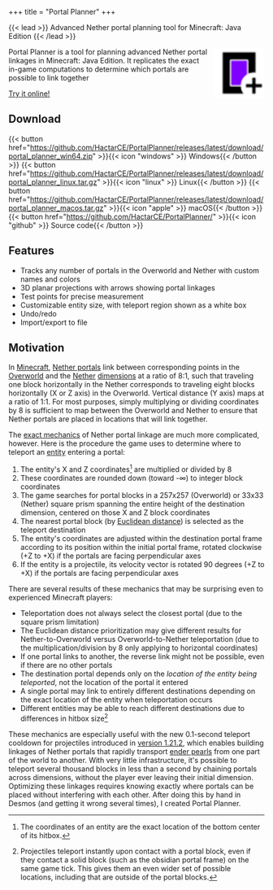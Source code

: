+++
title = "Portal Planner"
+++

{{< lead >}}
Advanced Nether portal planning tool for Minecraft: Java Edition
{{< /lead >}}

<a href="{{< ref `/projects/portal-planner` >}}"><img src="https://raw.githubusercontent.com/HactarCE/PortalPlanner/main/resources/icon/portalplanner.svg?sanitize=true" alt="Portal Planner logo" width="100" align="right" style="margin: 0px 0px 0px 10px"></a>

Portal Planner is a tool for planning advanced Nether portal linkages in Minecraft: Java Edition. It replicates the exact in-game computations to determine which portals are possible to link together

<!--more-->

[Try it online!](https://hactarce.github.io/PortalPlanner/)

## Download

{{< button href="https://github.com/HactarCE/PortalPlanner/releases/latest/download/portal_planner_win64.zip" >}}{{< icon "windows" >}} Windows{{< /button >}}
{{< button href="https://github.com/HactarCE/PortalPlanner/releases/latest/download/portal_planner_linux.tar.gz" >}}{{< icon "linux" >}} Linux{{< /button >}}
{{< button href="https://github.com/HactarCE/PortalPlanner/releases/latest/download/portal_planner_macos.tar.gz" >}}{{< icon "apple" >}} macOS{{< /button >}}
{{< button href="https://github.com/HactarCE/PortalPlanner/" >}}{{< icon "github" >}} Source code{{< /button >}}

## Features

- Tracks any number of portals in the <span class="blue">Overworld</span> and <span class="red">Nether</span> with custom names and colors
- 3D planar projections with arrows showing portal linkages
- Test points for precise measurement
- Customizable entity size, with teleport region shown as a white box
- Undo/redo
- Import/export to file

## Motivation

In [Minecraft](https://en.wikipedia.org/wiki/Minecraft), [Nether portals](https://minecraft.wiki/w/Nether_portal) link between corresponding points in the [Overworld](https://minecraft.wiki/w/Overworld) and the [Nether](https://minecraft.wiki/w/The_Nether) [dimensions](https://minecraft.wiki/w/Dimension) at a ratio of 8:1, such that traveling one block horizontally in the <span class="red">Nether</span> corresponds to traveling eight blocks horizontally (X or Z axis) in the <span class="blue">Overworld</span>. Vertical distance (Y axis) maps at a ratio of 1:1. For most purposes, simply multiplying or dividing coordinates by 8 is sufficient to map between the <span class="blue">Overworld</span> and <span class="red">Nether</span> to ensure that Nether portals are placed in locations that will link together.

The [exact mechanics](https://minecraft.wiki/w/Nether_portal#Portal_linkage_between_Overworld_and_Nether) of Nether portal linkage are much more complicated, however. Here is the procedure the game uses to determine where to teleport an [entity](https://minecraft.wiki/w/Entity) entering a portal:

1. The entity's X and Z coordinates[^entity-coordinates] are multiplied or divided by 8
2. These coordinates are rounded down (toward -∞) to integer block coordinates
3. The game searches for portal blocks in a <span class="blue">257x257 (Overworld)</span> or <span class="red">33x33 (Nether)</span> square prism spanning the entire height of the destination dimension, centered on those X and Z block coordinates
4. The nearest portal block (by [Euclidean distance](https://en.wikipedia.org/wiki/Euclidean_distance)) is selected as the teleport destination
5. The entity's coordinates are adjusted within the destination portal frame according to its position within the initial portal frame, rotated clockwise (+Z to +X) if the portals are facing perpendicular axes
6. If the entity is a projectile, its velocity vector is rotated 90 degrees (+Z to +X) if the portals are facing perpendicular axes

There are several results of these mechanics that may be surprising even to experienced Minecraft players:

- Teleportation does not always select the closest portal (due to the square prism limitation)
- The Euclidean distance prioritization may give different results for <span class="red">Nether</span>-to-<span class="blue">Overworld</span> versus <span class="blue">Overworld</span>-to-<span class="red">Nether</span> teleportation (due to the multiplication/division by 8 only applying to horizontal coordinates)
- If one portal links to another, the reverse link might not be possible, even if there are no other portals
- The destination portal depends only on the _location of the entity being teleported_, not the location of the portal it entered
- A single portal may link to entirely different destinations depending on the exact location of the entity when teleportation occurs
- Different entities may be able to reach different destinations due to differences in hitbox size[^clipping]

These mechanics are especially useful with the new 0.1-second teleport cooldown for projectiles introduced in [version 1.21.2](https://minecraft.wiki/w/Java_Edition_1.21.2#Blocks), which enables building linkages of Nether portals that rapidly transport [ender pearls](https://minecraft.wiki/w/Ender_Pearl) from one part of the world to another. With very little infrastructure, it's possible to teleport several thousand blocks in less than a second by chaining portals across dimensions, without the player ever leaving their initial dimension. Optimizing these linkages requires knowing exactly where portals can be placed without interfering with each other. After doing this by hand in Desmos (and getting it wrong several times), I created Portal Planner.

[^entity-coordinates]: The coordinates of an entity are the exact location of the bottom center of its hitbox.
[^clipping]: Projectiles teleport instantly upon contact with a portal block, even if they contact a solid block (such as the obsidian portal frame) on the same game tick. This gives them an even wider set of possible locations, including that are outside of the portal blocks.
